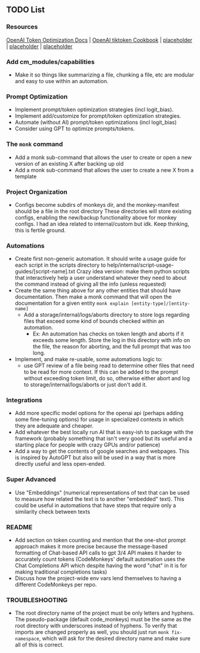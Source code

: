 ## TODO List
### Resources
[OpenAI Token Optimization Docs](https://help.openai.com/en/articles/4936856-what-are-tokens-and-how-to-count-them) | [OpenAI tiktoken Cookbook](https://github.com/openai/openai-cookbook/blob/main/examples/How_to_count_tokens_with_tiktoken.ipynb) | [placeholder](placeholder) | [placeholder](placeholder) | [placeholder](placeholder)


### Add cm_modules/capabilities
- Make it so things like summarizing a file, chunking a file, etc are modular and easy to use within an automation.


### Prompt Optimization
- Implement prompt/token optimization strategies (incl logit_bias).
- Implement add/customize for prompt/token optimization strategies.
- Automate (without AI) prompt/token optimizations (incl logit_bias)
- Consider using GPT to optimize prompts/tokens.
### The `monk` command
- Add a monk sub-command that allows the user to create or open a new version of an existing X after backing up old
- Add a monk sub-command that allows the user to create a new X from a template
### Project Organization
- Configs become subdirs of monkeys dir, and the monkey-manifest should be a file in the root directory
    These directories will store existing configs, enabling the new/backup functionality above for monkey configs.
    I had an idea related to internal/custom but idk. Keep thinking, this is fertile ground.
### Automations
- Create first non-generic automation. It should write a usage guide for each script in the scripts directory to help/internal/script-usage-guides/[script-name].txt
  Crazy idea version: make them python scripts that interactively help a user understand whatever they need to about the command instead of giving all the info (unless requested)
- Create the same thing above for any other entities that should have documentation. Then make a monk command that will open the documentation for a given entity `monk explain [entity-type]/[entity-name]`
  - Add a storage/internal/logs/aborts directory to store logs regarding files that exceed some kind of bounds checked within an automation. 
    - Ex: An automation has checks on token length and aborts if it exceeds some length. Store the log in this directory with info on the file, the reason for aborting, and the full prompt that was too long.
- Implement, and make re-usable, some automations logic to:
    - use GPT review of a file being read to determine other files that need to be read for more context. If this can be added to the prompt without exceeding token limit, do so, otherwise either abort and log to storage/internal/logs/aborts or just don't add it.
### Integrations
- Add more specific model options for the openai api (perhaps adding some fine-tuning options) for usage in specialized contexts in which they are adequate and cheaper.
- Add whatever the best locally run AI that is easy-ish to package with the framework (probably something that isn't very good but its useful and a starting place for people with crazy GPUs and/or patience)
- Add a way to get the contents of google searches and webpages. This is inspired by AutoGPT but also will be used in a way that is more directly useful and less open-ended.

### Super Advanced
- Use "Embeddings" (numerical representations of text that can be used to measure how related the text is to another "embedded" text). This could be useful in automations that have steps that require only a similarity check between texts

### README
- Add section on token counting and mention that the one-shot prompt approach makes it more precise because the message-based formatting of Chat-based API calls to gpt 3/4 API makes it harder to accurately count tokens (CodeMonkeys' default automation uses the Chat Completions API which despite having the word "chat" in it is for making traditional completions tasks)
- Discuss how the project-wide env vars lend themselves to having a different CodeMonkeys per repo.

### TROUBLESHOOTING
- The root directory name of the project must be only letters and hyphens. The pseudo-package (default code_monkeys) must be the same as the root directory with underscores instead of hyphens. To verify that imports are changed properly as well, you should just run `monk fix-namespace`, which will ask for the desired directory name and make sure all of this is correct.